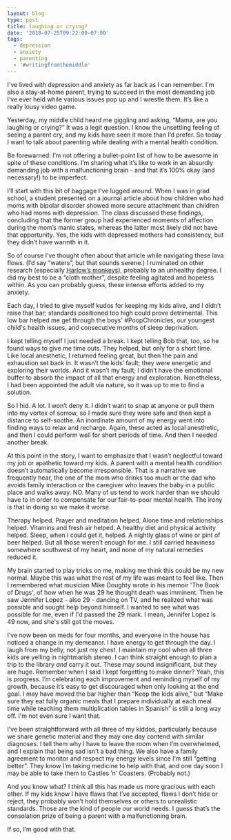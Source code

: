 ```yaml
---
layout: blog
type: post
title: laughing or crying?
date: '2018-07-25T09:22:00-07:00'
tags:
  - depression
  - anxiety
  - parenting
  - '#writingfromthemiddle'
---
```

I've lived with depression and anxiety as far back as I can remember. I'm also a stay-at-home parent, trying to succeed in the most demanding job I’ve ever held while various issues pop up and I wrestle them. It’s like a really lousy video game.

Yesterday, my middle child heard me giggling and asking, “Mama, are you laughing or crying?” It was a legit question. I know the unsettling feeling of seeing a parent cry, and my kids have seen it more than I’d prefer. So today I want to talk about parenting while dealing with a mental health condition.

Be forewarned: I’m not offering a bullet-point list of how to be awesome in spite of these conditions. I’m sharing what it’s like to work in an absurdly demanding job with a malfunctioning brain - and that it’s 100% okay (and necessary!) to be imperfect.

I’ll start with this bit of baggage I’ve lugged around. When I was in grad school, a student presented on a journal article about how children who had moms with bipolar disorder showed more secure attachment than children who had moms with depression. The class discussed these findings, concluding that the former group had experienced moments of affection during the mom’s manic states, whereas the latter most likely did not have that opportunity. Yes, the kids with depressed mothers had consistency, but they didn’t have warmth in it.

So of course I’ve thought often about that article while navigating these lava flows. (I’d say “waters”, but that sounds serene.) I ruminated on other research (especially [Harlow’s monkeys](https://youtu.be/_O60TYAIgC4)), probably to an unhealthy degree. I did my best to be a “cloth mother”, despite feeling agitated and hopeless within. As you can probably guess, these intense efforts added to my anxiety.

Each day, I tried to give myself kudos for keeping my kids alive, and I didn’t raise that bar; standards positioned too high could prove detrimental. This low bar helped me get through the boys' #PoopChronicles, our youngest child's health issues, and consecutive months of sleep deprivation.

I kept telling myself I just needed a break. I kept telling Bob that, too, so he found ways to give me time outs. They helped, but only for a short time. Like local anesthetic, I returned feeling great, but then the pain and exhaustion set back in. It wasn’t the kids’ fault; they were energetic and exploring their worlds. And it wasn’t my fault; I didn’t have the emotional buffer to absorb the impact of all that energy and exploration. Nonetheless, I had been appointed the adult via nature, so it was up to me to find a solution.

So I hid. A lot. I won’t deny it. I didn’t want to snap at anyone or pull them into my vortex of sorrow, so I made sure they were safe and then kept a distance to self-soothe. An inordinate amount of my energy went into finding ways to relax and recharge. Again, these acted as local anesthetic, and then I could perform well for short periods of time. And then I needed another break.

At this point in the story, I want to emphasize that I wasn’t neglectful toward my job or apathetic toward my kids. A parent with a mental health condition doesn’t automatically become irresponsible. That is a narrative we frequently hear, the one of the mom who drinks too much or the dad who avoids family interaction or the caregiver who leaves the baby in a public place and walks away. NO. Many of us tend to work harder than we should have to in order to compensate for our fair-to-poor mental health. The irony is that in doing so we make it worse.

Therapy helped. Prayer and meditation helped. Alone time and relationships helped. Vitamins and fresh air helped. A healthy diet and physical activity helped. Sleep, when I could get it, helped. A nightly glass of wine or pint of beer helped. But all those weren’t enough for me. I still carried heaviness somewhere southwest of my heart, and none of my natural remedies reduced it.

My brain started to play tricks on me, making me think this could be my new normal. Maybe this was what the rest of my life was meant to feel like. Then I remembered what musician Mike Doughty wrote in his memoir 'The Book of Drugs', of how when he was 29 he thought death was imminent. Then he saw Jennifer Lopez - also 29 - dancing on TV, and he realized what was possible and sought help beyond himself. I wanted to see what was possible for me, even if I'd passed the 29 mark. I mean, Jennifer Lopez is 49 now, and she's still got the moves.

I’ve now been on meds for four months, and everyone in the house has noticed a change in my demeanor. I have energy to get through the day. I laugh from my belly, not just my chest. I maintain my cool when all three kids are yelling in nightmarish stereo. I can think straight enough to plan a trip to the library _and_ carry it out. These may sound insignificant, but they are huge. Remember when I said I kept forgetting to make dinner? Yeah, this is progress. I’m celebrating each improvement and reminding myself of my growth, because it’s easy to get discouraged when only looking at the end goal. I may have moved the bar higher than “Keep the kids alive,” but “Make sure they eat fully organic meals that I prepare individually at each meal time while teaching them multiplication tables in Spanish” is still a long way off. I'm not even sure I want that.

I’ve been straightforward with all three of my kiddos, particularly because we share genetic material and they may one day contend with similar diagnoses. I tell them why I have to leave the room when I’m overwhelmed, and I explain that being sad isn’t a bad thing. We also have a family agreement to monitor and respect my energy levels since I’m still “getting better”. They know I’m taking medicine to help with that, and one day soon I may be able to take them to Castles ’n’ Coasters. (Probably not.)

And you know what? I think all this has made us more gracious with each other. If my kids know I have flaws that I’ve accepted, flaws I don’t hide or reject, they probably won’t hold themselves or others to unrealistic standards. Those are the kind of people our world needs. I guess that’s the consolation prize of being a parent with a malfunctioning brain.

If so, I’m good with that.
